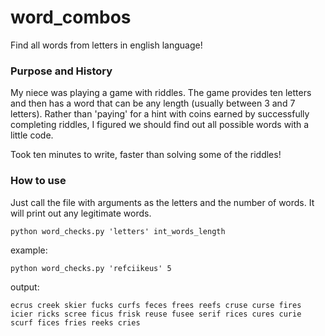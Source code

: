 # word_combos
Find all words from letters in english language!   

### Purpose and History

My niece was playing a game with riddles. The game provides ten letters and then has a word that can be any length (usually between 3 and 7 letters). Rather than 'paying' for a hint with coins earned by successfully completing riddles, I figured we should find out all possible words with a little code.    

Took ten minutes to write, faster than solving some of the riddles!      

### How to use

Just call the file with arguments as the letters and the number of words. It will print out any legitimate words.

`python word_checks.py 'letters' int_words_length`

example:

`python word_checks.py 'refciikeus' 5`

output:

`
ecrus
creek
skier
fucks
curfs
feces
frees
reefs
cruse
curse
fires
icier
ricks
scree
ficus
frisk
reuse
fusee
serif
rices
cures
curie
scurf
fices
fries
reeks
cries
`
